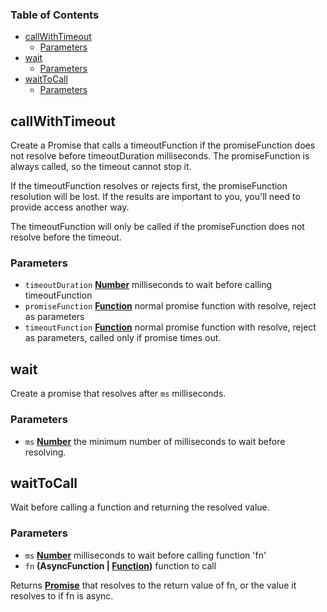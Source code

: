 <!-- Generated by documentation.js. Update this documentation by updating the source code. -->

### Table of Contents

-   [callWithTimeout][1]
    -   [Parameters][2]
-   [wait][3]
    -   [Parameters][4]
-   [waitToCall][5]
    -   [Parameters][6]

## callWithTimeout

Create a Promise that calls a timeoutFunction if the promiseFunction does not resolve before
timeoutDuration milliseconds. The promiseFunction is always called, so the timeout cannot stop it.

If the timeoutFunction resolves or rejects first, the promiseFunction resolution will be lost. If
the results are important to you, you'll need to provide access another way.

The timeoutFunction will only be called if the promiseFunction does not resolve before the timeout.

### Parameters

-   `timeoutDuration` **[Number][7]** milliseconds to wait before calling timeoutFunction
-   `promiseFunction` **[Function][8]** normal promise function with resolve, reject as parameters
-   `timeoutFunction` **[Function][8]** normal promise function with resolve, reject as parameters,
    called only if promise times out.

## wait

Create a promise that resolves after `ms` milliseconds.

### Parameters

-   `ms` **[Number][7]** the minimum number of milliseconds to wait before resolving.

## waitToCall

Wait before calling a function and returning the resolved value.

### Parameters

-   `ms` **[Number][7]** milliseconds to wait before calling function 'fn'
-   `fn` **(AsyncFunction | [Function][8])** function to call

Returns **[Promise][9]** that resolves to the return value of fn, or the value it resolves
to if fn is async.

[1]: #callwithtimeout

[2]: #parameters

[3]: #wait

[4]: #parameters-1

[5]: #waittocall

[6]: #parameters-2

[7]: https://developer.mozilla.org/docs/Web/JavaScript/Reference/Global_Objects/Number

[8]: https://developer.mozilla.org/docs/Web/JavaScript/Reference/Statements/function

[9]: https://developer.mozilla.org/docs/Web/JavaScript/Reference/Global_Objects/Promise
